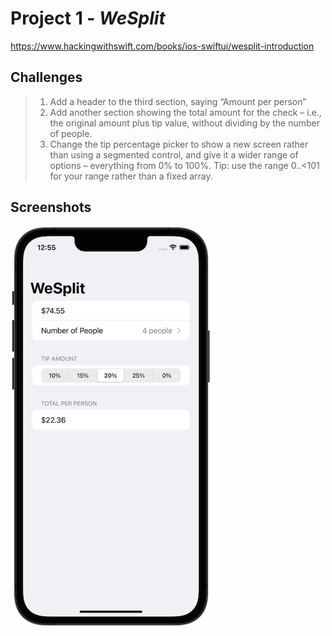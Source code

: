 # Project 1 - *WeSplit*
https://www.hackingwithswift.com/books/ios-swiftui/wesplit-introduction

## Challenges

> 1. Add a header to the third section, saying “Amount per person”
> 2. Add another section showing the total amount for the check – i.e., the original amount plus tip value, without dividing by the number of people.
> 3. Change the tip percentage picker to show a new screen rather than using a segmented control, and give it a wider range of options – everything from 0% to 100%. Tip: use the range 0..<101 for your range rather than a fixed array.

## Screenshots

![Project 1 - WeSplit](https://github.com/solitaryewe/100-Days-of-SwiftUI-Updated/blob/main/Project-01/Screenshots/project01-large.png)
